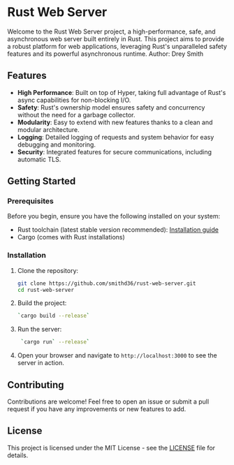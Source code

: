 # Rust Web Server
Welcome to the Rust Web Server project, a high-performance, safe, and asynchronous web server built entirely in Rust. This project aims to provide a robust platform for web applications, leveraging Rust's unparalleled safety features and its powerful asynchronous runtime.
Author: Drey Smith

## Features

- **High Performance**: Built on top of Hyper, taking full advantage of Rust's async capabilities for non-blocking I/O.
- **Safety**: Rust's ownership model ensures safety and concurrency without the need for a garbage collector.
- **Modularity**: Easy to extend with new features thanks to a clean and modular architecture.
- **Logging**: Detailed logging of requests and system behavior for easy debugging and monitoring.
- **Security**: Integrated features for secure communications, including automatic TLS.

## Getting Started

### Prerequisites

Before you begin, ensure you have the following installed on your system:
- Rust toolchain (latest stable version recommended): [Installation guide](https://www.rust-lang.org/tools/install)
- Cargo (comes with Rust installations)

### Installation

1. Clone the repository:
   ```bash
   git clone https://github.com/smithd36/rust-web-server.git
   cd rust-web-server

2. Build the project:
   ```bash
   `cargo build --release`

3. Run the server:
   ```bash
    `cargo run` --release`

4. Open your browser and navigate to `http://localhost:3000` to see the server in action.

## Contributing
Contributions are welcome! Feel free to open an issue or submit a pull request if you have any improvements or new features to add.

## License
This project is licensed under the MIT License - see the [LICENSE](LICENSE) file for details.
```
